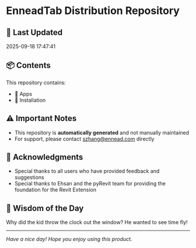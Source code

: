 # EnneadTab Distribution Repository

## 📅 Last Updated
2025-09-18 17:47:41



## 📦 Contents
This repository contains:
- 📂 Apps
- 📂 Installation

## ⚠️ Important Notes
- This repository is **automatically generated** and not manually maintained
- For support, please contact szhang@ennead.com directly

## 🙏 Acknowledgments
- Special thanks to all users who have provided feedback and suggestions
- Special thanks to Ehsan and the pyRevit team for providing the foundation for the Revit Extension

## 💭 Wisdom of the Day
Why did the kid throw the clock out the window? He wanted to see time fly!

---
*Have a nice day! Hope you enjoy using this product.*
